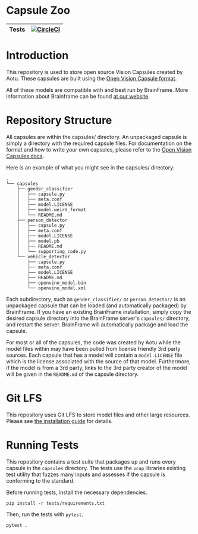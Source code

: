 # Capsule Zoo
| Tests | [![CircleCI](https://circleci.com/gh/aotuai/capsules/tree/master.svg?style=svg&circle-token=afb518744b2fce9932f645d081390eb4222d0b1d)](https://circleci.com/gh/aotuai/capsules/tree/master) |
|-------|---------------------------------------------------------------------------------------------------------------|

# Introduction

This repository is used to store open source Vision Capsules created by Aotu. These
capsules are built using the [Open Vision Capsule format][open vision capsules].

All of these models are compatible with and best run by BrainFrame. More information
about Brainframe can be found [at our website](http://aotu.ai).

# Repository Structure
All capsules are within the capsules/ directory. An unpackaged capsule is simply 
a directory with the required capsule files. For documentation on the format and 
how to write your own capsules, please refer to the [Open Vision Capsules docs][ovc docs].


Here is an example of what you might see in the capsules/ directory: 
```commandline
.
└── capsules
    ├── gender_classifier
    │   ├── capsule.py
    │   ├── meta.conf
    │   ├── model.LICENSE
    │   ├── model.weird_format
    │   └── README.md
    ├── person_detector
    │   ├── capsule.py
    │   ├── meta.conf
    │   ├── model.LICENSE
    │   ├── model.pb
    │   ├── README.md
    │   └── supporting_code.py
    └── vehicle_detector
        ├── capsule.py
        ├── meta.conf
        ├── model.LICENSE
        ├── README.md
        ├── openvino_model.bin
        └── openvino_model.xml
```
Each subdirectory, such as `gender_classifier/` or `person_detector/` is an unpackaged
capsule that can be loaded (and automatically packaged) by BrainFrame. If you 
have an existing BrainFrame installation, simply copy the desired capsule directory
into the BrainFrame server's `capsules/` directory, and restart the server. BrainFrame
will automatically package and load the capsule. 

For most or all of the capsules, the code was created by Aotu while the model 
files within may have been pulled from license friendly 3rd party sources. 
Each capsule that has a model will contain a `model.LICENSE` file which is
the license associated with the source of that model. 
Furthermore, if the model is from a 3rd party, links to the 3rd party creator 
of the model will be given in the `README.md` of the capsule directory.

# Git LFS

This repository uses Git LFS to store model files and other large resources.
Please see [the installation guide][install git lfs] for details.

# Running Tests

This repository contains a test suite that packages up and runs every capsule
in the `capsules` directory. The tests use the `vcap` libraries existing test
utility that fuzzes many inputs and assesses if the capsule is conforming to the
 standard.

Before running tests, install the necessary dependencies.

```commandline
pip install -r tests/requirements.txt
```

Then, run the tests with `pytest`.

```commandline
pytest .
```

[install git lfs]: https://github.com/git-lfs/git-lfs/wiki/Installation
[open vision capsules]: https://github.com/opencv/open_vision_capsules
[ovc docs]: https://openvisioncapsules.readthedocs.io/en/latest/
